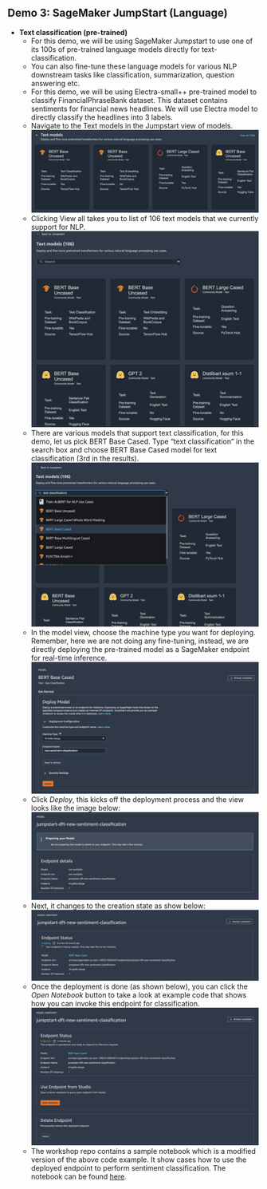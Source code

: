 ## Demo 3: SageMaker JumpStart (Language)

* **Text classification (pre-trained)**
    * For this demo, we will be using SageMaker Jumpstart to use one of its 100s of pre-trained language models directly for text-classification. 
    * You can also fine-tune these language models for various NLP downstream tasks like classification, summarization, question answering etc.
    * For this demo,  we will be using Electra-small++ pre-trained model to classify FinancialPhraseBank dataset. This dataset contains sentiments for financial news headlines. We will use Electra model to directly classify the headlines into 3 labels.
    * Navigate to the Text models in the Jumpstart view of models.
    ![image](./img/image-1.png)
    * Clicking View all takes you to list of 106 text models that we currently support for NLP.
    ![image](./img/image-2.png)
    * There are various models that support text classification, for this demo, let us pick BERT Base Cased. Type “text classification” in the search box and choose BERT Base Cased model for text classification (3rd in the results).
    ![image](./img/image-3.png)
    * In the model view, choose the machine type you want for deploying. Remember, here we are not doing any fine-tuning, instead, we are directly deploying the pre-trained model as a SageMaker endpoint for real-time inference.
    ![image](./img/image-4.png)
    * Click *Deploy*, this kicks off the deployment process and the view looks like the image below:
    ![image](./img/image-5.png)
    * Next, it changes to the creation state as show below:
    ![image](./img/image-6.png)
    * Once the deployment is done (as shown below), you can click the *Open Notebook* button to take a look at example code that shows how you can invoke this endpoint for classification.
    ![image](./img/image-7.png)
    * The workshop repo contains a sample notebook which is a modified version of the above code example. It show cases how to use the deployed endpoint to perform sentiment classification. The notebook can be found [here](https://github.com/arunprsh/no-code-low-code/blob/main/finserv/language/news-sentiment-classification/make-prediction.ipynb).

